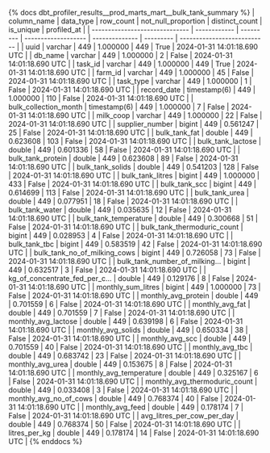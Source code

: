 {% docs dbt_profiler_results__prod_marts_mart__bulk_tank_summary  %}
| column_name                    | data_type    | row_count | not_null_proportion | distinct_count | is_unique | profiled_at                 |
| ------------------------------ | ------------ | --------- | ------------------- | -------------- | --------- | --------------------------- |
| uuid                           | varchar      |       449 |            1.000000 |            449 |      True | 2024-01-31 14:01:18.690 UTC |
| db_name                        | varchar      |       449 |            1.000000 |              2 |     False | 2024-01-31 14:01:18.690 UTC |
| task_id                        | varchar      |       449 |            1.000000 |            449 |      True | 2024-01-31 14:01:18.690 UTC |
| farm_id                        | varchar      |       449 |            1.000000 |             45 |     False | 2024-01-31 14:01:18.690 UTC |
| task_type                      | varchar      |       449 |            1.000000 |              1 |     False | 2024-01-31 14:01:18.690 UTC |
| record_date                    | timestamp(6) |       449 |            1.000000 |            110 |     False | 2024-01-31 14:01:18.690 UTC |
| bulk_collection_month          | timestamp(6) |       449 |            1.000000 |              7 |     False | 2024-01-31 14:01:18.690 UTC |
| milk_coop                      | varchar      |       449 |            1.000000 |             22 |     False | 2024-01-31 14:01:18.690 UTC |
| supplier_number                | bigint       |       449 |            0.561247 |             25 |     False | 2024-01-31 14:01:18.690 UTC |
| bulk_tank_fat                  | double       |       449 |            0.623608 |            103 |     False | 2024-01-31 14:01:18.690 UTC |
| bulk_tank_lactose              | double       |       449 |            0.601336 |             58 |     False | 2024-01-31 14:01:18.690 UTC |
| bulk_tank_protein              | double       |       449 |            0.623608 |             89 |     False | 2024-01-31 14:01:18.690 UTC |
| bulk_tank_solids               | double       |       449 |            0.541203 |            128 |     False | 2024-01-31 14:01:18.690 UTC |
| bulk_tank_litres               | bigint       |       449 |            1.000000 |            433 |     False | 2024-01-31 14:01:18.690 UTC |
| bulk_tank_scc                  | bigint       |       449 |            0.614699 |            113 |     False | 2024-01-31 14:01:18.690 UTC |
| bulk_tank_urea                 | double       |       449 |            0.077951 |             18 |     False | 2024-01-31 14:01:18.690 UTC |
| bulk_tank_water                | double       |       449 |            0.035635 |             12 |     False | 2024-01-31 14:01:18.690 UTC |
| bulk_tank_temperature          | double       |       449 |            0.300668 |             51 |     False | 2024-01-31 14:01:18.690 UTC |
| bulk_tank_thermoduric_count    | bigint       |       449 |            0.028953 |              4 |     False | 2024-01-31 14:01:18.690 UTC |
| bulk_tank_tbc                  | bigint       |       449 |            0.583519 |             42 |     False | 2024-01-31 14:01:18.690 UTC |
| bulk_tank_no_of_milking_cows   | bigint       |       449 |            0.726058 |             73 |     False | 2024-01-31 14:01:18.690 UTC |
| bulk_tank_number_of_milking... | bigint       |       449 |            0.632517 |              3 |     False | 2024-01-31 14:01:18.690 UTC |
| kg_of_concentrate_fed_per_c... | double       |       449 |            0.129176 |              8 |     False | 2024-01-31 14:01:18.690 UTC |
| monthly_sum_litres             | bigint       |       449 |            1.000000 |             73 |     False | 2024-01-31 14:01:18.690 UTC |
| monthly_avg_protein            | double       |       449 |            0.701559 |              6 |     False | 2024-01-31 14:01:18.690 UTC |
| monthly_avg_fat                | double       |       449 |            0.701559 |              7 |     False | 2024-01-31 14:01:18.690 UTC |
| monthly_avg_lactose            | double       |       449 |            0.639198 |              6 |     False | 2024-01-31 14:01:18.690 UTC |
| monthly_avg_solids             | double       |       449 |            0.650334 |             38 |     False | 2024-01-31 14:01:18.690 UTC |
| monthly_avg_scc                | double       |       449 |            0.701559 |             40 |     False | 2024-01-31 14:01:18.690 UTC |
| monthly_avg_tbc                | double       |       449 |            0.683742 |             23 |     False | 2024-01-31 14:01:18.690 UTC |
| monthly_avg_urea               | double       |       449 |            0.153675 |              8 |     False | 2024-01-31 14:01:18.690 UTC |
| monthly_avg_temperature        | double       |       449 |            0.325167 |              6 |     False | 2024-01-31 14:01:18.690 UTC |
| monthly_avg_thermoduric_count  | double       |       449 |            0.033408 |              3 |     False | 2024-01-31 14:01:18.690 UTC |
| monthly_avg_no_of_cows         | double       |       449 |            0.768374 |             40 |     False | 2024-01-31 14:01:18.690 UTC |
| monthly_avg_feed               | double       |       449 |            0.178174 |              7 |     False | 2024-01-31 14:01:18.690 UTC |
| avg_litres_per_cow_per_day     | double       |       449 |            0.768374 |             50 |     False | 2024-01-31 14:01:18.690 UTC |
| litres_per_kg                  | double       |       449 |            0.178174 |             14 |     False | 2024-01-31 14:01:18.690 UTC |
{% enddocs %}
